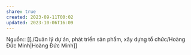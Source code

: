 ```yaml
---
share: true
created: 2023-09-11T00:02
updated: 2023-10-06T16:09
---
```

Nguồn:: [[./Quản lý dự án, phát triển sản phẩm, xây dựng tổ chức/Hoàng Đức Minh|Hoàng Đức Minh]]
